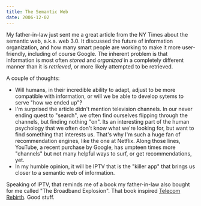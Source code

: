 ```yaml
---
title: The Semantic Web
date: 2006-12-02
---
```

My father-in-law just sent me a great article from the NY Times about the semantic web, a.k.a. web 3.0. It discussed the future of information organization, and how many smart people are working to make it more user-friendly, including of course Google. The inherent problem is that information is most often <i>stored</i> and <i>organized</i> in a completely different manner than it is <i>retrieved</i>, or more likely attempted to be retrieved.

A couple of thoughts:

* Will humans, in their incredible ability to adapt, adjust to be more compatible with information, or will we be able to develop sytems to serve "how we ended up"?
* I'm surprised the article didn't mention television channels. In our never ending quest to "search", we often find ourselves flipping through the channels, but finding nothing "on". Its an interesting part of the human psychology that we often don't know what we're looking for, but want to find something that interests us. That's why I'm such a huge fan of recommendation engines, like the one at Netflix. Along those lines, YouTube, a recent purchase by Google, has umpteen times more "channels" but not many helpful ways to surf, or get recommendations, yet.
* In my humble opinion, it will be IPTV that is the "killer app" that brings us closer to a semantic web of information.

Speaking of IPTV, that reminds me of a book my father-in-law also bought for me called "The Broadband Explosion". That book inspired <a href="http://www.soggyblogger.com">Telecom Rebirth</a>. Good stuff.

